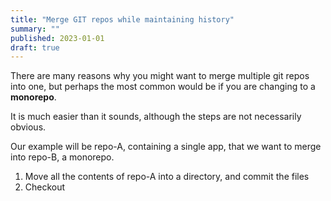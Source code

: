 ```yaml
---
title: "Merge GIT repos while maintaining history"
summary: ""
published: 2023-01-01
draft: true
---
```


There are many reasons why you might want to merge multiple git repos into one, but perhaps the most common would be if
you are changing to a **monorepo**.

It is much easier than it sounds, although the steps are not necessarily obvious.

Our example will be repo-A, containing a single app, that we want to merge into repo-B, a monorepo.

1. Move all the contents of repo-A into a directory, and commit the files
2. Checkout 